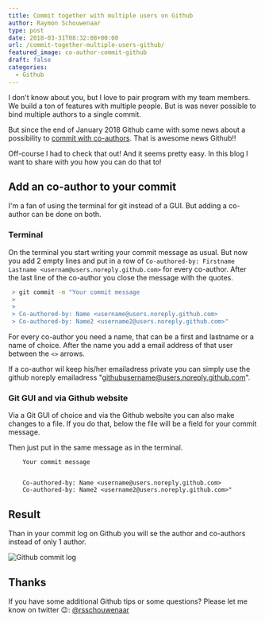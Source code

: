 ```yaml
---
title: Commit together with multiple users on Github
author: Raymon Schouwenaar
type: post
date: 2018-03-31T08:32:08+00:00
url: /commit-together-multiple-users-github/
featured_image: co-author-commit-github
draft: false
categories:
  - Github
---
```


I don't know about you, but I love to pair program with my team members. We build a ton of features with multiple people. But is was never possible to bind multiple authors to a single commit.

But since the end of January 2018 Github came with some news about a possibility to [commit with co-authors](https://blog.github.com/2018-01-29-commit-together-with-co-authors/). That is awesome news Github!!

<!--more-->

Off-course I had to check that out! And it seems pretty easy. In this blog I want to share with you how you can do that to!

## Add an co-author to your commit

I'm a fan of using the terminal for git instead of a GUI. But adding a co-author can be done on both.

### Terminal

On the terminal you start writing your commit message as usual. But now you add 2 empty lines and put in a row of `Co-authored-by: Firstname Lastname <usernam@users.noreply.github.com>` for every co-author. After the last line of the co-author you close the message with the quotes.

```bash
 > git commit -m "Your commit message
 >
 >
 > Co-authored-by: Name <username@users.noreply.github.com>
 > Co-authored-by: Name2 <username2@users.noreply.github.com>"
```

For every co-author you need a name, that can be a first and lastname or a name of choice. After the name you add a email address of that user between the `<>` arrows.

If a co-author wil keep his/her emailadress private you can simply use the github noreply emailadress "githubusername@users.noreply.github.com".

### Git GUI and via Github website

Via a Git GUI of choice and via the Github website you can also make changes to a file. If you do that, below the file will be a field for your commit message.

Then just put in the same message as in the terminal.

```text
	Your commit message


	Co-authored-by: Name <username@users.noreply.github.com>
	Co-authored-by: Name2 <username2@users.noreply.github.com>"
```

## Result

Than in your commit log on Github you will se the author and co-authors instead of only 1 author.

![Github commit log](https://user-images.githubusercontent.com/602352/35053024-b818ee72-fbb1-11e7-93f8-11baf411f1c1.gif)

## Thanks

If you have some additional Github tips or some questions? Please let me know on twitter 😉: [@rsschouwenaar](https://twitter.com/rsschouwenaar)
